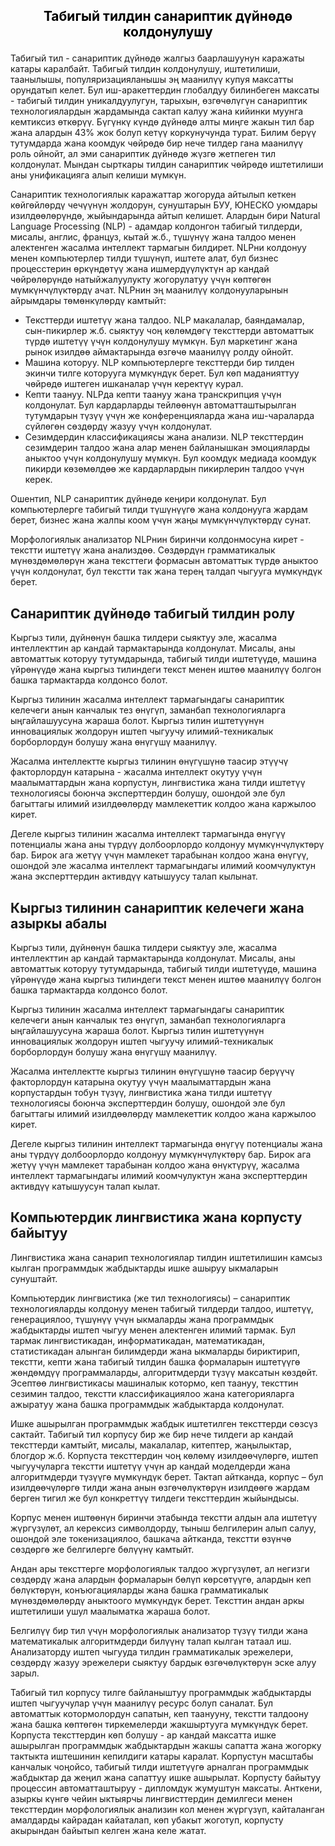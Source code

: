 ﻿
## <p style="text-align:center; color:black;"> Табигый тилдин санариптик дүйнөдө колдонулушу </p>

Табигый тил - санариптик дүйнөдө жалгыз баарлашуунун каражаты катары каралбайт. Табигый тилдин колдонулушу, иштетилиши, таанылышы, популяризацияланышы эң маанилүү купуя максатты орундатып келет. Бул иш-аракеттердин глобалдуу билинбеген максаты - табигый тилдин уникалдуулугун, тарыхын, өзгөчөлүгүн санариптик технологиялардын жардамында сактап калуу жана кийинки муунга кемтиксиз өткөрүү. Бүгүнкү күндө дүйнөдө алты миңге жакын тил бар жана алардын 43% жок болуп кетүү коркунучунда турат. Билим берүү тутумдарда жана коомдук чөйрөдө бир нече тилдер гана маанилүү роль ойнойт, ал эми санариптик дүйнөдө жүзгө жетпеген тил колдонулат. Мындан сырткары тилдин санариптик чөйрөдө иштетилиши аны унификацияга алып келиши мүмкүн. 

Санариптик технологиялык каражаттар жогоруда айтылып кеткен көйгөйлөрдү чечүүнүн жолдорун, сунуштарын БУУ, ЮНЕСКО уюмдары изилдөөлөрүндө, жыйындарында айтып келишет. Алардын бири Natural Language Processing (NLP) - адамдар колдонгон табигый тилдерди, мисалы, англис, француз, кытай ж.б., түшүнүү жана талдоо менен алектенген жасалма интеллект тармагын билдирет. NLPни колдонуу менен компьютерлер тилди түшүнүп, иштете алат, бул бизнес процесстерин өркүндөтүү жана ишмердүүлүктүн ар кандай чөйрөлөрүндө натыйжалуулукту жогорулатуу үчүн көптөгөн мүмкүнчүлүктөрдү ачат. NLPнин эң маанилүү колдонууларынын айрымдары төмөнкүлөрдү камтыйт:

- Тексттерди иштетүү жана талдоо. NLP макалалар, баяндамалар, сын-пикирлер ж.б. сыяктуу чоң көлөмдөгү тексттерди автоматтык түрдө иштетүү үчүн колдонулушу мүмкүн. Бул маркетинг жана рынок изилдөө аймактарында өзгөчө маанилүү ролду ойнойт.
- Машина которуу. NLP компьютерлерге тексттерди бир тилден экинчи тилге которууга мүмкүндүк берет. Бул көп маданияттуу чөйрөдө иштеген ишканалар үчүн керектүү курал.
- Кепти таануу. NLPда кепти таануу жана транскрипция үчүн колдонулат. Бул кардарларды тейлөөнүн автоматташтырылган тутумдарын түзүү үчүн же конференцияларда жана иш-чараларда сүйлөгөн сөздөрдү жазуу үчүн колдонулат.
- Сезимдердин классификациясы жана анализи. NLP тексттердин сезимдерин талдоо жана алар менен байланышкан эмоцияларды аныктоо үчүн колдонулушу мүмкүн. Бул коомдук медиада коомдук пикирди көзөмөлдөө же кардарлардын пикирлерин талдоо үчүн керек.

Ошентип, NLP санариптик дүйнөдө кеңири колдонулат. Бул компьютерлерге табигый тилди түшүнүүгө жана колдонууга жардам берет, бизнес жана жалпы коом үчүн жаңы мүмкүнчүлүктөрдү сунат. 

Морфологиялык анализатор NLPнин биринчи колдонмосуна кирет - текстти иштетүү жана анализдөө. Сөздөрдүн грамматикалык мүнөздөмөлөрүн жана тексттеги формасын автоматтык түрдө аныктоо үчүн колдонулат, бул текстти так жана терең талдап чыгууга мүмкүндүк берет.
## <a name="_toc138177115"></a><a name="_toc138174340"></a><a name="_toc138174142"></a><a name="_toc138172886"></a><a name="_toc138172733"></a><a name="_toc138172509"></a><a name="_toc138158032"></a><a name="_toc138157862"></a><a name="_toc138072499"></a><a name="_toc138072167"></a><a name="_toc138072052"></a><a name="_toc137995249"></a><a name="_toc137995119"></a> Санариптик дүйнөдө табигый тилдин ролу
<a name="_toc137995250"></a><a name="_toc137995120"></a>Кыргыз тили, дүйнөнүн башка тилдери сыяктуу эле, жасалма интеллекттин ар кандай тармактарында колдонулат. Мисалы, аны автоматтык которуу тутумдарында, табигый тилди иштетүүдө, машина үйрөнүүдө жана кыргыз тилиндеги текст менен иштөө маанилүү болгон башка тармактарда колдонсо болот.

Кыргыз тилинин жасалма интеллект тармагындагы санариптик келечеги анын канчалык тез өнүгүп, заманбап технологияларга ыңгайлашуусуна жараша болот. Кыргыз тилин иштетүүнүн инновациялык жолдорун иштеп чыгуучу илимий-техникалык борборлордун болушу жана өнүгүшү маанилүү.

Жасалма интеллектте кыргыз тилинин өнүгүшүнө таасир этүүчү факторлордун катарына - жасалма интеллект окутуу үчүн маалыматтардын жана корпустун, лингвистика жана тилди иштетүү технологиясы боюнча эксперттердин болушу, ошондой эле бул багыттагы илимий изилдөөлөрдү мамлекеттик колдоо жана каржылоо кирет.

Дегеле кыргыз тилинин жасалма интеллект тармагында өнүгүү потенциалы жана аны түрдүү долбоорлордо колдонуу мүмкүнчүлүктөрү бар. Бирок ага жетүү үчүн мамлекет тарабынан колдоо жана өнүгүү, ошондой эле жасалма интеллект тармагындагы илимий коомчулуктун жана эксперттердин активдүү катышуусу талап кылынат.
## <a name="_toc138177116"></a><a name="_toc138174341"></a><a name="_toc138174143"></a><a name="_toc138172887"></a><a name="_toc138172734"></a><a name="_toc138172510"></a><a name="_toc138158033"></a><a name="_toc138157863"></a><a name="_toc138072500"></a><a name="_toc138072168"></a><a name="_toc138072053"></a>Кыргыз тилинин санариптик келечеги жана азыркы абалы
Кыргыз тили, дүйнөнүн башка тилдери сыяктуу эле, жасалма интеллекттин ар кандай тармактарында колдонулат. Мисалы, аны автоматтык которуу тутумдарында, табигый тилди иштетүүдө, машина үйрөнүүдө жана кыргыз тилиндеги текст менен иштөө маанилүү болгон башка тармактарда колдонсо болот.

Кыргыз тилинин жасалма интеллект тармагындагы санариптик келечеги анын канчалык тез өнүгүп, заманбап технологияларга ыңгайлашуусуна жараша болот. Кыргыз тилин иштетүүнүн инновациялык жолдорун иштеп чыгуучу илимий-техникалык борборлордун болушу жана өнүгүшү маанилүү.

Жасалма интеллектте кыргыз тилинин өнүгүшүнө таасир берүүчү факторлордун катарына окутуу үчүн маалыматтардын жана корпустардын тобун түзүү, лингвистика жана тилди иштетүү технологиясы боюнча эксперттердин болушу, ошондой эле бул багыттагы илимий изилдөөлөрдү мамлекеттик колдоо жана каржылоо кирет.

Дегеле кыргыз тилинин интеллект тармагында өнүгүү потенциалы жана аны түрдүү долбоорлордо колдонуу мүмкүнчүлүктөрү бар. Бирок ага жетүү үчүн мамлекет тарабынан колдоо жана өнүктүрүү, жасалма интеллект тармагындагы илимий коомчулуктун жана эксперттердин активдүү катышуусун талап кылат. 
## <a name="_toc138177117"></a><a name="_toc138174342"></a><a name="_toc138174144"></a><a name="_toc138172888"></a><a name="_toc138172735"></a><a name="_toc138172511"></a><a name="_toc138158034"></a><a name="_toc138157864"></a><a name="_toc138072501"></a><a name="_toc138072169"></a><a name="_toc138072054"></a><a name="_toc137995251"></a><a name="_toc137995121"></a> Компьютердик лингвистика жана корпусту байытуу
Лингвистика жана санарип технологиялар тилдин иштетилишин камсыз кылган программдык жабдыктарды ишке ашыруу ыкмаларын сунуштайт. 

Компьютердик лингвистика (же тил технологиясы) – санариптик технологияларды колдонуу менен табигый тилдерди талдоо, иштетүү, генерациялоо, түшүнүү үчүн ыкмаларды жана программдык жабдыктарды иштеп чыгуу менен алектенген илимий тармак. Бул тармак лингвистикадан, информатикадан, математикадан, статистикадан алынган билимдерди жана ыкмаларды бириктирип, текстти, кепти жана табигый тилдин башка формаларын иштетүүгө жөндөмдүү программаларды, алгоритмдерди түзүү максатын көздөйт. Эсептөө лингвистикасы машиналык котормо, кеп таануу, тексттин сезимин талдоо, текстти классификациялоо жана категорияларга ажыратуу жана башка программдык жабдыктарда колдонулат.

Ишке ашырылган программдык жабдык иштетилген тексттерди сөзсүз сактайт. Табигый тил корпусу бир же бир нече тилдеги ар кандай тексттерди камтыйт, мисалы, макалалар, китептер, жаңылыктар, блогдор ж.б. Корпуста тексттердин чоң көлөмү изилдөөчүлөргө, иштеп чыгуучуларга текстти иштетүү үчүн ар кандай моделдерди жана алгоритмдерди түзүүгө мүмкүндүк берет. Тактап айтканда, корпус – бул изилдөөчүлөргө тилди жана анын өзгөчөлүктөрүн изилдөөгө жардам берген тигил же бул конкреттүү тилдеги тексттердин жыйындысы.

Корпус менен иштөөнүн биринчи этабында текстти алдын ала иштетүү жүргүзүлөт, ал керексиз символдорду, тыныш белгилерин алып салуу, ошондой эле токенизациялоо, башкача айтканда, текстти өзүнчө сөздөргө же белгилерге бөлүүнү камтыйт.

Андан ары тексттерге морфологиялык талдоо жүргүзүлөт, ал негизги сөздөрдү жана алардын формаларын бөлүп көрсөтүүгө, алардын кеп бөлүктөрүн, конъюгацияларды жана башка грамматикалык мүнөздөмөлөрдү аныктоого мүмкүндүк берет. Тексттин андан аркы иштетилиши ушул маалыматка жараша болот.

Белгилүү бир тил үчүн морфологиялык анализатор түзүү тилди жана математикалык алгоритмдерди билүүнү талап кылган татаал иш. Анализаторду иштеп чыгууда тилдин грамматикалык эрежелери, сөздөрдү жазуу эрежелери сыяктуу бардык өзгөчөлүктөрүн эске алуу зарыл.

Табигый тил корпусу тилге байланыштуу программдык жабдыктарды иштеп чыгуучулар үчүн маанилүү ресурс болуп саналат. Бул автоматтык котормолордун сапатын, кеп таанууну, текстти талдоону жана башка көптөгөн тиркемелерди жакшыртууга мүмкүндүк берет. Корпуста тексттердин көп болушу - ар кандай максатта ишке ашырылган программдык жабдыктардын жакшы сапатта жана жогорку тактыкта иштешинин кепилдиги катары каралат. Корпустун масштабы канчалык чоңойсо, табигый тилди иштетүүгө арналган программдык жабдыктар да жеңил жана сапаттуу ишке ашырылат. Корпусту байытуу процессин автоматташтыруу - дипломдук жумуштун максаты. Анткени, азыркы күнгө чейин ыктыярчы лингвисттердин демилгеси менен тексттердин морфологиялык анализин кол менен жүргүзүп, кайталанган амалдарды кайрадан кайаталап, көп убакыт жоготуп, корпусту акырындан байытып келген жана келе жатат.
